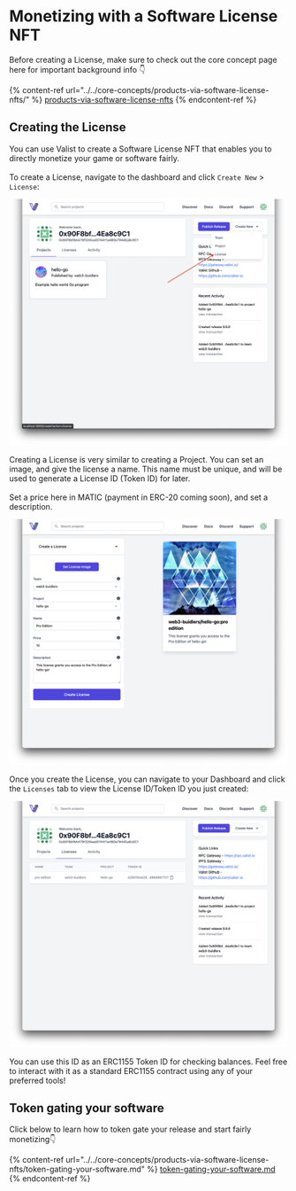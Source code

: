 # Monetizing with a Software License NFT

Before creating a License, make sure to check out the core concept page here for important background info 👇

{% content-ref url="../../core-concepts/products-via-software-license-nfts/" %}
[products-via-software-license-nfts](../../core-concepts/products-via-software-license-nfts/)
{% endcontent-ref %}

## Creating the License

You can use Valist to create a Software License NFT that enables you to directly monetize your game or software fairly.\
\
To create a License, navigate to the dashboard and click `Create New` > `License`:

![](<../../.gitbook/assets/Screen Shot 2022-03-03 at 13.49.07.png>)

Creating a License is very similar to creating a Project. You can set an image, and give the license a name. This name must be unique, and will be used to generate a License ID (Token ID) for later.\
\
Set a price here in MATIC (payment in ERC-20 coming soon), and set a description.

![](<../../.gitbook/assets/Screen Shot 2022-03-03 at 14.00.35.png>)

Once you create the License, you can navigate to your Dashboard and click the `Licenses` tab to view the License ID/Token ID you just created:

![](<../../.gitbook/assets/Screen Shot 2022-03-03 at 17.52.39.png>)

You can use this ID as an ERC1155 Token ID for checking balances. Feel free to interact with it as a standard ERC1155 contract using any of your preferred tools!

## Token gating your software

Click below to learn how to token gate your release and start fairly monetizing👇

{% content-ref url="../../core-concepts/products-via-software-license-nfts/token-gating-your-software.md" %}
[token-gating-your-software.md](../../core-concepts/products-via-software-license-nfts/token-gating-your-software.md)
{% endcontent-ref %}

